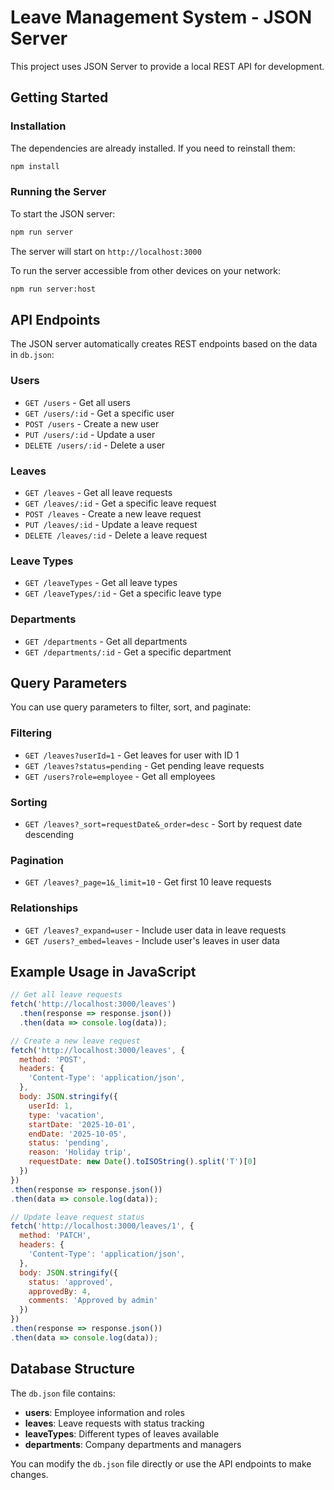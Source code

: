 # Leave Management System - JSON Server

This project uses JSON Server to provide a local REST API for development.

## Getting Started

### Installation
The dependencies are already installed. If you need to reinstall them:
```bash
npm install
```

### Running the Server
To start the JSON server:
```bash
npm run server
```

The server will start on `http://localhost:3000`

To run the server accessible from other devices on your network:
```bash
npm run server:host
```

## API Endpoints

The JSON server automatically creates REST endpoints based on the data in `db.json`:

### Users
- `GET /users` - Get all users
- `GET /users/:id` - Get a specific user
- `POST /users` - Create a new user
- `PUT /users/:id` - Update a user
- `DELETE /users/:id` - Delete a user

### Leaves
- `GET /leaves` - Get all leave requests
- `GET /leaves/:id` - Get a specific leave request
- `POST /leaves` - Create a new leave request
- `PUT /leaves/:id` - Update a leave request
- `DELETE /leaves/:id` - Delete a leave request

### Leave Types
- `GET /leaveTypes` - Get all leave types
- `GET /leaveTypes/:id` - Get a specific leave type

### Departments
- `GET /departments` - Get all departments
- `GET /departments/:id` - Get a specific department

## Query Parameters

You can use query parameters to filter, sort, and paginate:

### Filtering
- `GET /leaves?userId=1` - Get leaves for user with ID 1
- `GET /leaves?status=pending` - Get pending leave requests
- `GET /users?role=employee` - Get all employees

### Sorting
- `GET /leaves?_sort=requestDate&_order=desc` - Sort by request date descending

### Pagination
- `GET /leaves?_page=1&_limit=10` - Get first 10 leave requests

### Relationships
- `GET /leaves?_expand=user` - Include user data in leave requests
- `GET /users?_embed=leaves` - Include user's leaves in user data

## Example Usage in JavaScript

```javascript
// Get all leave requests
fetch('http://localhost:3000/leaves')
  .then(response => response.json())
  .then(data => console.log(data));

// Create a new leave request
fetch('http://localhost:3000/leaves', {
  method: 'POST',
  headers: {
    'Content-Type': 'application/json',
  },
  body: JSON.stringify({
    userId: 1,
    type: 'vacation',
    startDate: '2025-10-01',
    endDate: '2025-10-05',
    status: 'pending',
    reason: 'Holiday trip',
    requestDate: new Date().toISOString().split('T')[0]
  })
})
.then(response => response.json())
.then(data => console.log(data));

// Update leave request status
fetch('http://localhost:3000/leaves/1', {
  method: 'PATCH',
  headers: {
    'Content-Type': 'application/json',
  },
  body: JSON.stringify({
    status: 'approved',
    approvedBy: 4,
    comments: 'Approved by admin'
  })
})
.then(response => response.json())
.then(data => console.log(data));
```

## Database Structure

The `db.json` file contains:
- **users**: Employee information and roles
- **leaves**: Leave requests with status tracking
- **leaveTypes**: Different types of leaves available
- **departments**: Company departments and managers

You can modify the `db.json` file directly or use the API endpoints to make changes.

